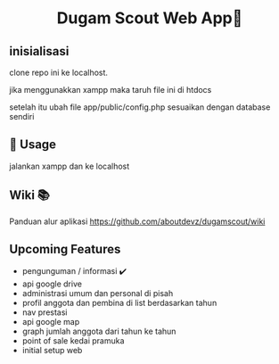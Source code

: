 <h1 align="center">Dugam Scout Web App👋</h1>

## inisialisasi

clone repo ini ke localhost.

jika menggunakkan xampp maka taruh file ini di htdocs

setelah itu ubah file app/public/config.php sesuaikan dengan database sendiri

## 🚀 Usage


jalankan xampp dan ke localhost

## Wiki :books:

Panduan alur aplikasi
https://github.com/aboutdevz/dugamscout/wiki


## Upcoming Features

-   pengunguman / informasi     :heavy_check_mark:
-   api google drive   
-   administrasi umum dan personal di pisah
-   profil anggota dan pembina di list berdasarkan tahun
-   nav prestasi
-   api google map
-   graph jumlah anggota dari tahun ke tahun
-   point of sale kedai pramuka
-   initial setup web